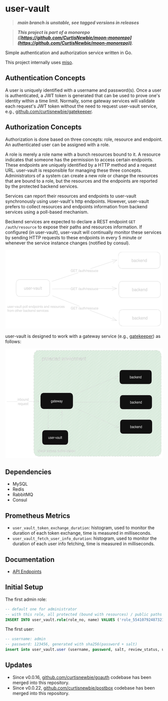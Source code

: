 # user-vault

> ***main branch is unstable, see tagged versions in releases***

> **_This project is part of a monorepo ([https://github.com/CurtisNewbie/moon-monorepo](https://github.com/CurtisNewbie/moon-monorepo))._**

Simple authentication and authorization service written in Go.

This project internally uses [miso](https://github.com/curtisnewbie/miso).

## Authentication Concepts

A user is uniquely identified with a username and password(s). Once a user is authenticated, a JWT token is generated that can be used to prove one's identity within a time limit. Normally, some gateway services will validate each request's JWT token without the need to request user-vault service, e.g., [github.com/curtisnewbie/gatekeeper](https://github.com/curtisnewbie/gatekeeper).

## Authorization Concepts

Authorization is done based on three concepts: role, resource and endpoint. An authenticated user can be assigned with a role.

A role is merely a role name with a bunch resources bound to it. A resource indicates that someone has the permission to access certain endpoints. These endpoints are uniquely identified by a HTTP method and a request URL. user-vault is responsible for managing these three concepts. Administrators of a system can create a new role or change the resources that are bound to a role, but the resources and the endpoints are reported by the protected backend services.

Services can report their resources and endpoints to user-vault synchronously using user-vault's http endpoints. However, user-vault prefers to collect resources and endpoints information from backend services using a poll-based mechanism.

Beckend services are expected to declare a REST endpoint `GET /auth/resource` to expose their paths and resources information. If configured (in user-vault), user-vault will continually monitor these services by sending HTTP requests to these endpoints in every 5 minute or whenever the service instance changes (notified by consul).

<img src="./doc/user-vault_polling_mechanism.png" height="250px"></img>

user-vault is designed to work with a gateway service (e.g., [gatekeeper](https://github.com/curtisnewbie/gatekeeper)) as follows:

<img src="./doc/user-vault_gateway.png" height="350px"></img>

## Dependencies

- MySQL
- Redis
- RabbitMQ
- Consul

## Prometheus Metrics

- `user_vault_token_exchange_duration`: histogram, used to monitor the duration of each token exchange, time is measured in milliseconds.
- `user_vault_fetch_user_info_duration`: histogram, used to monitor the duration of each user info fetching, time is measured in milliseconds.

## Documentation

- [API Endpoints](./doc/api.md)

## Initial Setup

The first admin role:

```sql
-- default one for administrator
-- with this role, all protected (bound with resources) / public paths can be accessed
INSERT INTO user_vault.role(role_no, name) VALUES ('role_554107924873216177918', 'Super Administrator');
```

The first user:

```sql
-- username: admin
-- password: 123456, generated with sha256(password + salt)
insert into user_vault.user (username, password, salt, review_status, user_no, role_no) values ('admin', '958d51602bbfbd18b2a084ba848a827c29952bfef170c936419b0922994c0589', '123456', 'APPROVED', 'UE1049787455160320075953', 'role_554107924873216177918');
```

## Updates

- Since v0.0.16, [github.com/curtisnewbie/goauth](https://github.com/curtisnewbie/goauth) codebase has been merged into this repository.
- Since v0.0.22, [github.com/curtisnewbie/postbox](https://github.com/curtisnewbie/postbox) codebase has been merged into this repository.